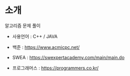 # 소개 
알고리즘 문제 풀이
- 사용언어 : C++ / JAVA

- 백준 : https://www.acmicpc.net/
- SWEA : https://swexpertacademy.com/main/main.do
- 프로그래머스 : https://programmers.co.kr/
